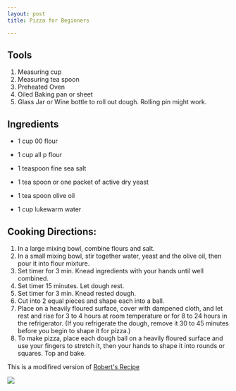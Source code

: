 ```yaml
---
layout: post
title: Pizza for Beginners

---
```

## Tools

1. Measuring cup
2. Measuring tea spoon
3. Preheated Oven
4. Oiled Baking pan or sheet
5. Glass Jar or Wine bottle to roll out dough. Rolling pin might work.

## Ingredients

* 1 cup 00 flour
* 1 cup all p flour
* 1 teaspoon fine sea salt


* 1 tea spoon or one packet of active dry yeast
* 1 tea spoon olive oil
* 1 cup lukewarm water

## Cooking Directions:

1. In a large mixing bowl, combine flours and salt.
2. In a small mixing bowl, stir together water, yeast and the olive oil, then pour it into flour mixture.
3. Set timer for 3 min. Knead ingredients with your hands until well combined.
4. Set timer 15 minutes. Let dough rest.
5. Set timer for 3 min. Knead rested dough.
6. Cut into 2 equal pieces and shape each into a ball.
7. Place on a heavily floured surface, cover with dampened cloth, and let rest and rise for 3 to 4 hours at room temperature or for 8 to 24 hours in the refrigerator. (If you refrigerate the dough, remove it 30 to 45 minutes before you begin to shape it for pizza.)
8. To make pizza, place each dough ball on a heavily floured surface and use your fingers to stretch it, then your hands to shape it into rounds or squares. Top and bake.

  
  
 This is a modifired version of [Robert's Recipe](https://cooking.nytimes.com/recipes/1016230-robertas-pizza-dough)  
  
  
![](https://dannyskelley.com/homecookinpizza/pic.png)